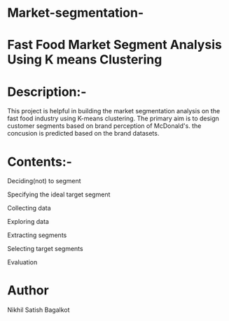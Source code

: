 # Market-segmentation-
# Fast Food Market Segment Analysis Using K means Clustering
# Description:-
 This project is helpful in building the market segmentation analysis on the fast food industry using K-means clustering. The primary aim is to design customer segments based on brand perception of McDonald's. the concusion is predicted based on the brand datasets.

 # Contents:-
  Deciding(not) to segment
 
  Specifying the ideal target segment
 
  Collecting data
 
  Exploring data
 
  Extracting segments
 
  Selecting target segments
 
  Evaluation

# Author

Nikhil Satish Bagalkot
